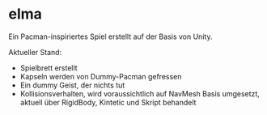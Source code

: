 # elma

Ein Pacman-inspiriertes Spiel erstellt auf der Basis von Unity.

Aktueller Stand:
* Spielbrett erstellt
* Kapseln werden von Dummy-Pacman gefressen
* Ein dummy Geist, der nichts tut
* Kollisionsverhalten, wird voraussichtlich auf NavMesh Basis umgesetzt,
  aktuell über RigidBody, Kintetic und Skript behandelt

